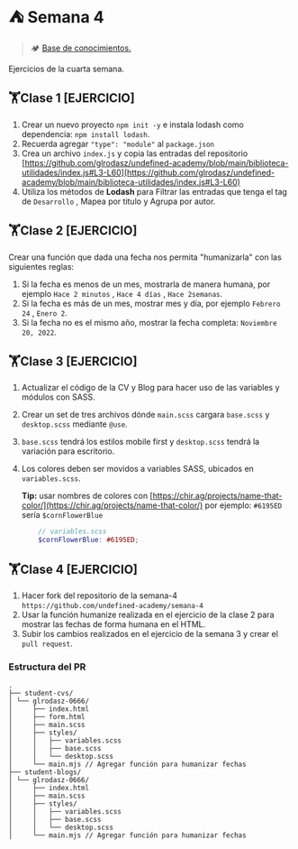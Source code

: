# ⛺ Semana 4

> 🏕️ [Base de conocimientos.](https://undefinedshell.notion.site/Semana-4-30b7ce779d2d4ab1b9de5982fe199561)

Ejercicios de la cuarta semana.

## 🏋Clase 1 [EJERCICIO]

1. Crear un nuevo proyecto `npm init -y` e instala lodash como dependencia: `npm install lodash`.
2. Recuerda agregar `"type": "module"` al `package.json`
3. Crea un archivo `index.js` y copia las entradas del repositorio [https://github.com/glrodasz/undefined-academy/blob/main/biblioteca-utilidades/index.js#L3-L60](https://github.com/glrodasz/undefined-academy/blob/main/biblioteca-utilidades/index.js#L3-L60)
4. Utiliza los métodos de **Lodash** para Filtrar las entradas que tenga el tag de `Desarrollo` , Mapea por titulo y Agrupa por autor.

## 🏋Clase 2 [EJERCICIO]

Crear una función que dada una fecha nos permita "humanizarla" con las siguientes reglas:

1. Si la fecha es menos de un mes, mostrarla de manera humana, por ejemplo `Hace 2 minutos` , `Hace 4 días` , `Hace 2semanas`.
2. Si la fecha es más de un mes, mostrar mes y día, por ejemplo `Febrero 24` , `Enero 2`.
3. Si la fecha no es el mismo año, mostrar la fecha completa: `Noviembre 20, 2022`.

## 🏋Clase 3 [EJERCICIO]

1. Actualizar el código de la CV y Blog para hacer uso de las variables y módulos con SASS.
2. Crear un set de tres archivos dónde `main.scss` cargara `base.scss` y `desktop.scss` mediante `@use`.
3. `base.scss` tendrá los estilos mobile first y `desktop.scss` tendrá la variación para escritorio.
4. Los colores deben ser movidos a variables SASS, ubicados en `variables.scss`.

    **Tip:**  usar nombres de colores con [https://chir.ag/projects/name-that-color/](https://chir.ag/projects/name-that-color/) por ejemplo: `#6195ED` sería `$cornFlowerBlue`

    ```scss
        // variables.scss
        $cornFlowerBlue: #6195ED;
    ```

## 🏋Clase 4 [EJERCICIO]

1. Hacer fork del repositorio de la semana-4 `https://github.com/undefined-academy/semana-4`
2. Usar la función humanize realizada en el ejercicio de la clase 2 para mostrar las fechas de forma humana en el HTML.
3. Subir los cambios realizados en el ejercicio de la semana 3 y crear el `pull request`.

### Estructura del PR

```MarkdownC
.
├── student-cvs/
│ └── glrodasz-0666/
│     ├── index.html
│     ├── form.html
│     ├── main.scss
│     ├── styles/
│     │   ├── variables.scss
│     │   ├── base.scss
│     │   └── desktop.scss
│     └── main.mjs // Agregar función para humanizar fechas
├── student-blogs/
│ └── glrodasz-0666/
│     ├── index.html
│     ├── main.scss
│     ├── styles/
│     │   ├── variables.scss
│     │   ├── base.scss
│     │   └── desktop.scss
│     └── main.mjs // Agregar función para humanizar fechas
```
 